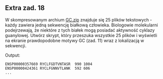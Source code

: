 ## Extra zad. 18
W skompresowanym archium [GC.zip](./data/GC.zip) znajduje się 25 plików tekstowych - każdy zawiera jedną sekwencję białkową człowieka. Biologowie molekularni podejrzewają, że niektóre z tych białek mogą posiadać aktywność cyklazy guanylowej. Utwórz skrypt, który przeszuka wszystkie 25 plików i wyświetli na ekranie prawdopodobne motywy GC (zad. 11) wraz z lokalizacją w sekwencji.

Output:

```
ENSP00000357669 RYCLFGDTVNTASR  990 1004
ENSP00000424361 RYCLFGNNVTLANK  592 606
...
```